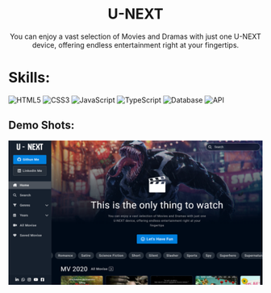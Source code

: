 <h1 align="center">U-NEXT</h1>
<p align="center">You can enjoy a vast selection of Movies and Dramas with just one U-NEXT device, offering endless entertainment right at your fingertips.</p>

<h1 align="left">Skills:</h1>
<p align="left">
  <img src="https://upload.wikimedia.org/wikipedia/commons/6/61/HTML5_logo_and_wordmark.svg" alt="HTML5" width="70" height="70"/>
  <img src="https://upload.wikimedia.org/wikipedia/commons/d/d5/CSS3_logo_and_wordmark.svg" alt="CSS3" width="70" height="70"/>
  <img src="https://upload.wikimedia.org/wikipedia/commons/6/6a/JavaScript-logo.png" alt="JavaScript" width="55" height="55"/>
  <img src="https://upload.wikimedia.org/wikipedia/commons/4/4c/Typescript_logo_2020.svg" alt="TypeScript" width="55" height="55"/>
  <img src="https://cdn-icons-png.flaticon.com/512/136/136525.png" alt="Database" width="55" height="55"/>
  <img src="https://img.icons8.com/ios-filled/50/000000/database-restore.png" alt="API" width="55" height="55"/>
</p>

<h2>Demo Shots:</h2>
<img src="./design/web-design.png">